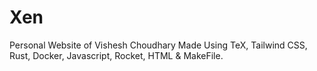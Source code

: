 # Xen

Personal Website of Vishesh Choudhary Made Using TeX, Tailwind CSS, Rust, Docker, Javascript, Rocket, HTML & MakeFile.


